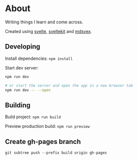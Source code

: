 # About

Writing things I learn and come across.

Created using [svelte](https://svelte.dev/), [sveltekit](https://kit.svelte.dev/) and [mdsvex](https://mdsvex.pngwn.io/).

## Developing

Install dependencies: `npm install`

Start dev server:

```bash
npm run dev

# or start the server and open the app in a new browser tab
npm run dev -- --open
```

## Building

Build project: `npm run build`

Preview production build: `npm run preview`

## Create gh-pages branch

`git subtree push --prefix build origin gh-pages`
